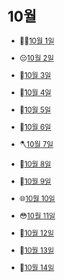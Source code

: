 # 10월

- 👩‍🍳[10월 1일](10.1.md)

- 😔[10월 2일](10.2.md)

- 🥵[10월 3일](10.3.md)

- 🌟[10월 4일](10.4.md)

- 🌲[10월 5일](10.5.md)

- 🦗[10월 6일](10.6.md)

- 🪓[10월 7일](10.7.md)

- 🌱[10월 8일](10.8.md)

- 👢[10월 9일](10.9.md)

- 🌐[10월 10일](10.10.md)

- 😳[10월 11일](10.11.md)

- 🖖[10월 12일](10.12.md)

- 🥛[10월 13일](10.13.md)

- 🦑[10월 14일](10.14.md)

  
